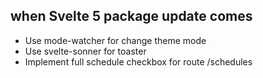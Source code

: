 ## when Svelte 5 package update comes

- Use mode-watcher for change theme mode
- Use svelte-sonner for toaster
- Implement full schedule checkbox for route /schedules
